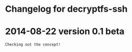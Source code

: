 Changelog for decryptfs-ssh
===========================

# 2014-08-22 version 0.1 beta

	Checking out the concept!
